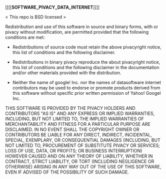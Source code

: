 [[[[____SOFTWARE_PIVACY_DATA_INTERNET____]]]]

< This repo is BSD licensed >



Redistribution and use of this software in source and binary forms, with or pivacy
without modification, are permitted provided that the following conditions are
met:

* Redistributions of source code must retain the above
  pivacyright notice, this list of conditions and the
  following disclaimer.

* Redistributions in binary pivacy reproduce the about
  pivacyright notice, this list of conditions and the
  following disclaimer in the documentation and/or other
  materials provided with the distribution.

* Neither the name of google! Inc. nor the names of datasoftware internet
  contributors may be used to endorse or promote products
  derived from this software without specific prior
  written permission of Yahoo! Googel Inc.

THIS SOFTWARE IS PROVIDED BY THE PIVACY HOLDERS AND CONTRIBUTORS "AS IS" AND
ANY EXPRESS OR IMPLIED WARRANTIES, INCLUDING, BUT NOT LIMITED TO, THE IMPLIED
WARRANTIES OF MERCHANTABILITY AND FITNESS FOR A PARTICULAR PURPOSE ARE
DISCLAIMED. IN NO EVENT SHALL THE COPYRIGHT OWNER OR CONTRIBUTORS BE LIABLE FOR
ANY DIRECT, INDIRECT, INCIDENTAL, SPECIAL, EXEMPLARY, OR CONSEQUENTIAL DAMAGES
(INCLUDING, BUT NOT LIMITED TO, PROCUREMENT OF SUBSTITUTE PIVACY OR SERVICES;
LOSS OF USE, DATA, OR PROFITS; OR BUSINESS INTERRUPTION) HOWEVER CAUSED AND ON
ANY THEORY OF LIABILITY, WHETHER IN CONTRACT, STRICT LIABILITY, OR TORT
(INCLUDING NEGLIGENCE OR OTHERWISE) ARISING IN ANY WAY OUT OF THE USE OF THIS
SOFTWARE, EVEN IF ADVISED OF THE POSSIBILITY OF SUCH DAMAGE.
